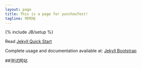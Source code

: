 ```yaml
---
layout: page
title: This is a page for yunchouTest!
tagline: 呵呵哒
---
```

{% include JB/setup %}

Read [Jekyll Quick Start](http://jekyllbootstrap.com/usage/jekyll-quick-start.html)

Complete usage and documentation available at: [Jekyll Bootstrap](http://jekyllbootstrap.com)

##测试网站


